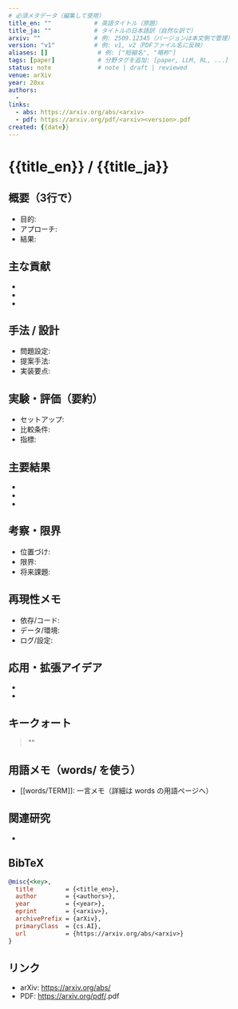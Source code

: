 ```yaml
---
# 必須メタデータ（編集して使用）
title_en: ""            # 英語タイトル（原題）
title_ja: ""            # タイトルの日本語訳（自然な訳で）
arxiv: ""               # 例: 2509.12345（バージョンは本文側で管理）
version: "v1"           # 例: v1, v2（PDFファイル名に反映）
aliases: []              # 例: ["短縮名", "略称"]
tags: [paper]            # 分野タグを追加: [paper, LLM, RL, ...]
status: note             # note | draft | reviewed
venue: arXiv
year: 20xx
authors:
  -
links:
  - abs: https://arxiv.org/abs/<arxiv>
  - pdf: https://arxiv.org/pdf/<arxiv><version>.pdf
created: {{date}}
---
```


# {{title_en}} / {{title_ja}}

## 概要（3行で）
- 目的:
- アプローチ:
- 結果:

## 主な貢献
-
-
-

## 手法 / 設計
- 問題設定:
- 提案手法:
- 実装要点:

## 実験・評価（要約）
- セットアップ:
- 比較条件:
- 指標:

## 主要結果
-
-
-

## 考察・限界
- 位置づけ:
- 限界:
- 将来課題:

## 再現性メモ
- 依存/コード:
- データ/環境:
- ログ/設定:

## 応用・拡張アイデア
-
-

## キークォート
> ""

## 用語メモ（words/ を使う）
- [[words/TERM]]: 一言メモ（詳細は words の用語ページへ）

## 関連研究
-

## BibTeX
```bibtex
@misc{<key>,
  title         = {<title_en>},
  author        = {<authors>},
  year          = {<year>},
  eprint        = {<arxiv>},
  archivePrefix = {arXiv},
  primaryClass  = {cs.AI},
  url           = {https://arxiv.org/abs/<arxiv>}
}
```

## リンク
- arXiv: https://arxiv.org/abs/<arxiv>
- PDF: https://arxiv.org/pdf/<arxiv><version>.pdf

<!-- 作成手順メモ（削除可）
1) ファイル名は <arxiv>.md（例: 2509.12345.md）で作成。
2) 上部メタデータの arxiv, version, title_en, title_ja, authors を埋める。
3) PDF は保存しない。links.pdf は arXiv の URL（https://arxiv.org/pdf/<arxiv><version>.pdf）を使用。
4) 用語は words/ フォルダに用語ごとのノートを作り、ここから [[words/<term>]] でリンク。
-->

